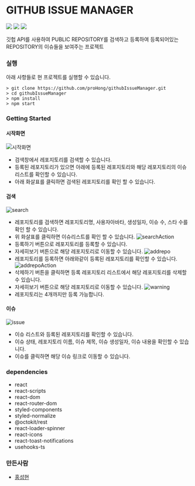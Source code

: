 # GITHUB ISSUE MANAGER

<img src="https://img.shields.io/badge/react-61DAFB?style=for-the-badge&logo=react&logoColor=black"> <img src="https://img.shields.io/badge/TYPESCRIPT-3178C6?style=for-the-badge&logo=TYPESCRIPT&logoColor=FFF"> <img src="https://img.shields.io/badge/styledcomponents-DB7093?style=for-the-badge&logo=styled-components&logoColor=FFF"> 

깃헙 API를 사용하여 PUBLIC REPOSITORY를 검색하고 등록하여 등록되어있는 REPOSITORY의 이슈들을 보여주는 프로젝트

### 실행

아래 사항들로 현 프로젝트를 실행할 수 있습니다.

```
> git clone https://github.com/proHong/githubIssueManager.git
> cd githubIssueManager
> npm install
> npm start
```
### Getting Started
#### 시작화면
![시작화면](https://user-images.githubusercontent.com/42308891/138709069-3a599c05-648e-49d7-a23d-f12e7b796324.PNG)
- 검색창에서 레포지토리를 검색할 수 있습니다.
- 등록된 레포지토리가 있으면 아래에 등록된 레포지토리와 해당 레포지토리의 이슈리스트를 확인할 수 있습니다.
- 아래 화살표를 클릭하면 검색된 레포지토리를 확인 할 수 있습니다.
#### 검색
![search](https://user-images.githubusercontent.com/42308891/138709644-b8c3b7b1-9fca-4869-9768-64371146fb83.PNG)
- 레포지토리를 검색하면 레포지토리명, 사용자아바타, 생성일자, 이슈 수, 스타 수를 확인 할 수 있습니다.
- 위 화살표를 클릭하면 이슈리스트를 확인 할 수 있습니다.
![searchAction](https://user-images.githubusercontent.com/42308891/138710110-5ec2f8d1-b768-4c2a-978d-a1c7631acce9.PNG)
- 등록하기 버튼으로 레포지토리를 등록할 수 있습니다.
- 자세히보기 버튼으로 해당 레포지토리로 이동할 수 있습니다.
![addrepo](https://user-images.githubusercontent.com/42308891/138710630-66babf93-1f69-40b5-b888-0de5ae1a89ea.PNG)
- 레포지토리를 등록하면 아래와같이 등록된 레포지토리를 확인할 수 있습니다.
![addrepoAction](https://user-images.githubusercontent.com/42308891/138711245-41540e4d-95ec-4606-8638-09ee1a3707ed.PNG)
- 삭제하기 버튼을 클릭하면 등록 레포지토리 리스트에서 해당 레포지토리를 삭제할 수 있습니다.
- 자세히보기 버튼으로 해당 레포지토리로 이동할 수 있습니다.
![warning](https://user-images.githubusercontent.com/42308891/138710383-3b5e33d2-ed38-4585-8480-19ca98a33491.PNG)
- 레포지토리는 4개까지만 등록 가능합니다.
#### 이슈
![issue](https://user-images.githubusercontent.com/42308891/138710750-614165b4-ca22-4fc9-9279-bebcaab3c193.PNG)
- 이슈 리스트와 등록된 레포지토리를 확인할 수 있습니다.
- 이슈 상태, 레포지토리 이름, 이슈 제목, 이슈 생성일자, 이슈 내용을 확인할 수 있습니다.
- 이슈를 클릭하면 해당 이슈 링크로 이동할 수 있습니다.


### dependencies
- react
- react-scripts
- react-dom
- react-router-dom
- styled-components
- styled-normalize
- @octokit/rest
- react-loader-spinner
- react-icons
- react-toast-notifications
- usehooks-ts

### 만든사람

* [홍성현](https://oval-xylophone-d50.notion.site/16e4e6c93f2542878635241af9b9c5b9)
